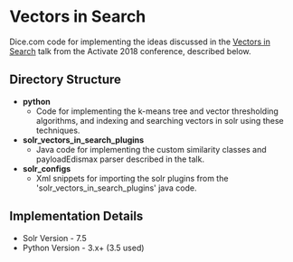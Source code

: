 # Vectors in Search

Dice.com code for implementing the ideas discussed in the [Vectors in Search](https://sched.co/FkM3) talk from the Activate 2018 conference, described below.

## Directory Structure
- **python**
  - Code for implementing the k-means tree and vector thresholding algorithms, and indexing and searching vectors in solr using these techniques.
- **solr_vectors_in_search_plugins**
  - Java code for implementing the custom similarity classes and payloadEdismax parser described in the talk.
- **solr_configs**
  - Xml snippets for importing the solr plugins from the 'solr_vectors_in_search_plugins' java code.

## Implementation Details
- Solr Version - 7.5
- Python Version - 3.x+ (3.5 used)
